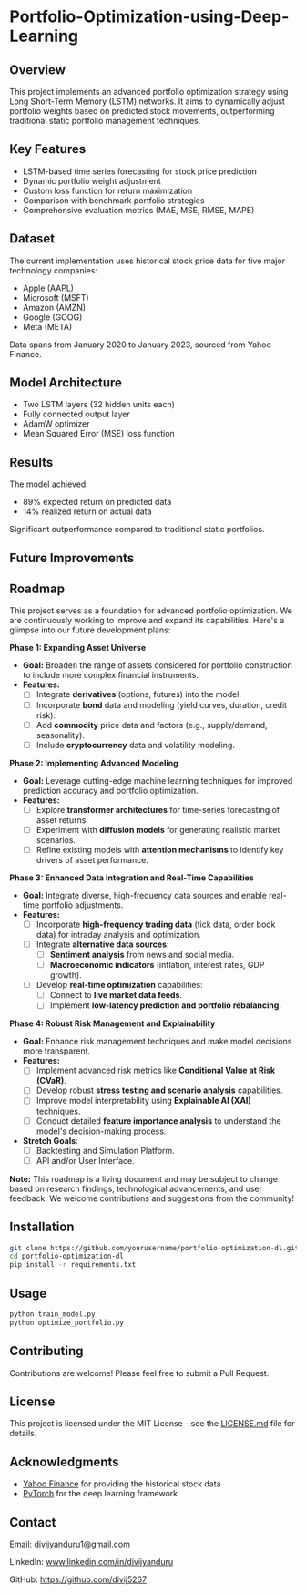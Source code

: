 # Portfolio-Optimization-using-Deep-Learning

## Overview

This project implements an advanced portfolio optimization strategy using Long Short-Term Memory (LSTM) networks. It aims to dynamically adjust portfolio weights based on predicted stock movements, outperforming traditional static portfolio management techniques.

## Key Features

- LSTM-based time series forecasting for stock price prediction
- Dynamic portfolio weight adjustment
- Custom loss function for return maximization
- Comparison with benchmark portfolio strategies
- Comprehensive evaluation metrics (MAE, MSE, RMSE, MAPE)

## Dataset

The current implementation uses historical stock price data for five major technology companies:
- Apple (AAPL)
- Microsoft (MSFT)
- Amazon (AMZN)
- Google (GOOG)
- Meta (META)

Data spans from January 2020 to January 2023, sourced from Yahoo Finance.

## Model Architecture

- Two LSTM layers (32 hidden units each)
- Fully connected output layer
- AdamW optimizer
- Mean Squared Error (MSE) loss function

## Results

The model achieved:
- 89% expected return on predicted data
- 14% realized return on actual data

Significant outperformance compared to traditional static portfolios.

## Future Improvements

## Roadmap

This project serves as a foundation for advanced portfolio optimization. We are continuously working to improve and expand its capabilities. Here's a glimpse into our future development plans:

**Phase 1: Expanding Asset Universe**

*   **Goal:** Broaden the range of assets considered for portfolio construction to include more complex financial instruments.
*   **Features:**
    *   [ ]  Integrate **derivatives** (options, futures) into the model.
    *   [ ]  Incorporate **bond** data and modeling (yield curves, duration, credit risk).
    *   [ ]  Add **commodity** price data and factors (e.g., supply/demand, seasonality).
    *   [ ]  Include **cryptocurrency** data and volatility modeling.

**Phase 2: Implementing Advanced Modeling**

*   **Goal:** Leverage cutting-edge machine learning techniques for improved prediction accuracy and portfolio optimization.
*   **Features:**
    *   [ ]  Explore **transformer architectures** for time-series forecasting of asset returns.
    *   [ ]  Experiment with **diffusion models** for generating realistic market scenarios.
    *   [ ]  Refine existing models with **attention mechanisms** to identify key drivers of asset performance.

**Phase 3: Enhanced Data Integration and Real-Time Capabilities**

*   **Goal:** Integrate diverse, high-frequency data sources and enable real-time portfolio adjustments.
*   **Features:**
    *   [ ]  Incorporate **high-frequency trading data** (tick data, order book data) for intraday analysis and optimization.
    *   [ ]  Integrate **alternative data sources**:
        *   [ ]  **Sentiment analysis** from news and social media.
        *   [ ]  **Macroeconomic indicators** (inflation, interest rates, GDP growth).
    *   [ ]  Develop **real-time optimization** capabilities:
        *   [ ]  Connect to **live market data feeds**.
        *   [ ]  Implement **low-latency prediction and portfolio rebalancing**.

**Phase 4: Robust Risk Management and Explainability**

*   **Goal:** Enhance risk management techniques and make model decisions more transparent.
*   **Features:**
    *   [ ]  Implement advanced risk metrics like **Conditional Value at Risk (CVaR)**.
    *   [ ]  Develop robust **stress testing and scenario analysis** capabilities.
    *   [ ]  Improve model interpretability using **Explainable AI (XAI)** techniques.
    *   [ ]  Conduct detailed **feature importance analysis** to understand the model's decision-making process.
*   **Stretch Goals**: 
    *   [ ] Backtesting and Simulation Platform.
    *   [ ] API and/or User Interface.

**Note:** This roadmap is a living document and may be subject to change based on research findings, technological advancements, and user feedback. We welcome contributions and suggestions from the community!

## Installation

```bash
git clone https://github.com/yourusername/portfolio-optimization-dl.git
cd portfolio-optimization-dl
pip install -r requirements.txt
```

## Usage

```python
python train_model.py
python optimize_portfolio.py
```

## Contributing

Contributions are welcome! Please feel free to submit a Pull Request.

## License

This project is licensed under the MIT License - see the [LICENSE.md](LICENSE.md) file for details.

## Acknowledgments

- [Yahoo Finance](https://finance.yahoo.com/) for providing the historical stock data
- [PyTorch](https://pytorch.org/) for the deep learning framework

## Contact

Email: divijyanduru1@gmail.com

LinkedIn: www.linkedin.com/in/divijyanduru

GitHub: https://github.com/divij5267
